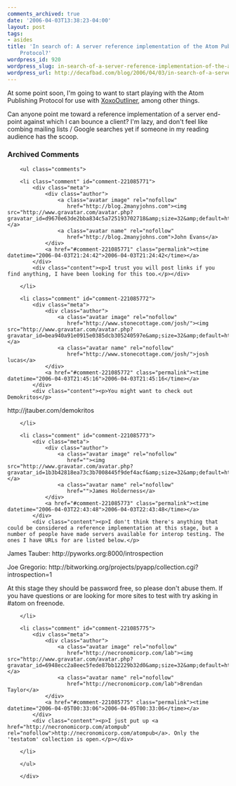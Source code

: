 ```yaml
---
comments_archived: true
date: '2006-04-03T13:38:23-04:00'
layout: post
tags:
- asides
title: 'In search of: A server reference implementation of the Atom Publishing
    Protocol?'
wordpress_id: 920
wordpress_slug: in-search-of-a-server-reference-implementation-of-the-atom-publishing-protocol
wordpress_url: http://decafbad.com/blog/2006/04/03/in-search-of-a-server-reference-implementation-of-the-atom-publishing-protocol
---
```

 <p>At some point soon, I'm going to want to start playing with the Atom Publishing Protocol for use with <a href="http://decafbad.com/blog/2006/03/25/about-xoxooutliner">XoxoOutliner</a>, among other things.</p>
 <p>Can anyone point me toward a reference implementation of a server end-point against which I can bounce a client?  I'm lazy, and don't feel like combing mailing lists / Google searches yet if someone in my reading audience has the scoop.</p>

<div id="comments" class="comments archived-comments">
            <h3>Archived Comments</h3>
            
        <ul class="comments">
            
        <li class="comment" id="comment-221085771">
            <div class="meta">
                <div class="author">
                    <a class="avatar image" rel="nofollow" 
                       href="http://blog.2manyjohns.com"><img src="http://www.gravatar.com/avatar.php?gravatar_id=d9670e63de2bba834c5a725193702718&amp;size=32&amp;default=http://mediacdn.disqus.com/1320279820/images/noavatar32.png"/></a>
                    <a class="avatar name" rel="nofollow" 
                       href="http://blog.2manyjohns.com">John Evans</a>
                </div>
                <a href="#comment-221085771" class="permalink"><time datetime="2006-04-03T21:24:42">2006-04-03T21:24:42</time></a>
            </div>
            <div class="content"><p>I trust you will post links if you find anything, I have been looking for this too.</p></div>
            
        </li>
    
        <li class="comment" id="comment-221085772">
            <div class="meta">
                <div class="author">
                    <a class="avatar image" rel="nofollow" 
                       href="http://www.stonecottage.com/josh/"><img src="http://www.gravatar.com/avatar.php?gravatar_id=bea940a91e0915e0385dcb305240597e&amp;size=32&amp;default=http://mediacdn.disqus.com/1320279820/images/noavatar32.png"/></a>
                    <a class="avatar name" rel="nofollow" 
                       href="http://www.stonecottage.com/josh/">josh lucas</a>
                </div>
                <a href="#comment-221085772" class="permalink"><time datetime="2006-04-03T21:45:16">2006-04-03T21:45:16</time></a>
            </div>
            <div class="content"><p>You might want to check out Demokritos</p>

<p>http://jtauber.com/demokritos</p></div>
            
        </li>
    
        <li class="comment" id="comment-221085773">
            <div class="meta">
                <div class="author">
                    <a class="avatar image" rel="nofollow" 
                       href=""><img src="http://www.gravatar.com/avatar.php?gravatar_id=1b3b42818ea73c3b7008445f9def4acf&amp;size=32&amp;default=http://mediacdn.disqus.com/1320279820/images/noavatar32.png"/></a>
                    <a class="avatar name" rel="nofollow" 
                       href="">James Holderness</a>
                </div>
                <a href="#comment-221085773" class="permalink"><time datetime="2006-04-03T22:43:48">2006-04-03T22:43:48</time></a>
            </div>
            <div class="content"><p>I don't think there's anything that could be considered a reference implementation at this stage, but a number of people have made servers available for interop testing. The ones I have URLs for are listed below.</p>

<p>James Tauber:
  http://pyworks.org:8000/introspection</p>

<p>Joe Gregorio:
  http://bitworking.org/projects/pyapp/collection.cgi?introspection=1</p>

<p>At this stage they should be password free, so please don't abuse them. If you have questions or are looking for more sites to test with try asking in #atom on freenode.</p></div>
            
        </li>
    
        <li class="comment" id="comment-221085775">
            <div class="meta">
                <div class="author">
                    <a class="avatar image" rel="nofollow" 
                       href="http://necronomicorp.com/lab"><img src="http://www.gravatar.com/avatar.php?gravatar_id=6948ecc2a8eec5fede87bb12229b32d0&amp;size=32&amp;default=http://mediacdn.disqus.com/1320279820/images/noavatar32.png"/></a>
                    <a class="avatar name" rel="nofollow" 
                       href="http://necronomicorp.com/lab">Brendan Taylor</a>
                </div>
                <a href="#comment-221085775" class="permalink"><time datetime="2006-04-05T00:33:06">2006-04-05T00:33:06</time></a>
            </div>
            <div class="content"><p>I just put up <a href="http://necronomicorp.com/atompub" rel="nofollow">http://necronomicorp.com/atompub</a>. Only the 'testatom' collection is open.</p></div>
            
        </li>
    
        </ul>
    
        </div>
    